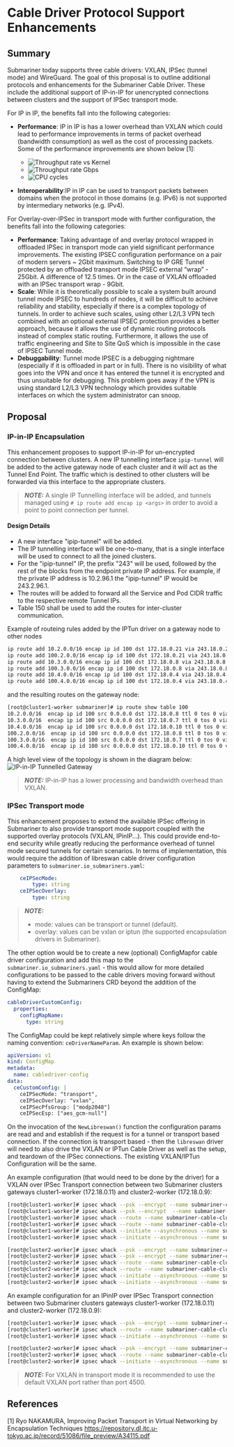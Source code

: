 # Cable Driver Protocol Support Enhancements

## Summary

Submariner today supports three cable drivers: VXLAN, IPSec (tunnel mode) and WireGuard. The
goal of this proposal is to outline additional protocols and enhancements for the Submariner
Cable Driver. These include the additional support of IP-in-IP for unencrypted connections
between clusters and the support of IPSec transport mode.

For IP in IP, the benefits fall into the following categories:

* **Performance**: IP in IP is has a lower overhead than VXLAN which could lead to performance
improvements in terms of packet overhead (bandwidth consumption) as well as the cost of processing
packets. Some of the performance improvements are shown below [1]:

  * ![Throughput rate vs Kernel](./images/tx-tput-rate.png)
  * ![Throughput rate Gbps](./images/tx-tput-gbps.png)
  * ![CPU cycles](./images/cpu-cycles.png)

* **Interoperability**:IP in IP can be used to transport packets between domains when the protocol
in those domains (e.g. IPv6) is not supported by intermediary networks (e.g. IPv4).

For Overlay-over-IPSec in transport mode with further configuration, the benefits fall into the
following categories:

* **Performance**: Taking advantage of and overlay protocol wrapped in offloaded IPSec in transport mode can
yield significant performance improvements. The existing IPSEC configuration performance on a pair of modern
servers ~ 2Gbit maximum. Switching to IP GRE Tunnel protected by an offloaded transport mode IPSEC external
“wrap” - 25Gbit. A difference of 12.5 times. Or in the case of VXLAN offloaded with an IPSec transport wrap - 9Gbit.
* **Scale**: While it is theoretically possible to scale a system built around tunnel mode IPSEC to hundreds of nodes,
it will be difficult to achieve reliability and stability, especially if there is a complex topology of tunnels. In
order to achieve such scales, using other L2/L3 VPN tech combined with an optional external IPSEC protection provides
a better approach, because it allows the use of dynamic routing protocols instead of complex static routing. Furthermore,
it allows the use of traffic engineering and Site to Site QoS which is impossible in the case of IPSEC Tunnel mode.
* **Debuggability**: Tunnel mode IPSEC is a debugging nightmare (especially if it is offloaded in part or in full). There
is no visibility of what goes into the VPN and once it has entered the tunnel it is encrypted and thus unsuitable for debugging.
This problem goes away if the VPN is using standard L2/L3 VPN technology which provides suitable interfaces on which the system
administrator can snoop.

## Proposal

### IP-in-IP Encapsulation

This enhancement proposes to support IP-in-IP for un-encrypted connection between clusters. A
new IP tunnelling interface `ipip-tunnel` will be added to the active gateway node of each cluster
and it will act as the Tunnel End Point. The traffic which is destined to other clusters will be
forwarded via this interface to the appropriate clusters.

> **_NOTE:_** A single IP Tunnelling interface will be added, and tunnels managed using
`# ip route add encap ip <args>` in order to avoid a point to point connection per tunnel.

#### Design Details

* A new interface "ipip-tunnel" will be added.
* The IP tunnelling interface will be one-to-many, that is a single interface will be used to
connect to all the joined clusters.
* For the "ipip-tunnel" IP, the prefix "243" will be used, followed by the rest of the blocks
from the endpoint private IP address. For example, if the private IP address is 10.2.96.1 the
"ipip-tunnel" IP would be 243.2.96.1.
* The routes will be added to forward all the Service and Pod CIDR traffic to the respective
remote Tunnel IPs.
* Table 150 shall be used to add the routes for inter-cluster communication.

Example of routeing rules added by the IPTun driver on a gateway node to other nodes

``` bash
ip route add 10.2.0.0/16 encap ip id 100 dst 172.18.0.21 via 243.18.0.21 dev ipip0 table 100 metric 100 src 10.1.96.0
ip route add 100.2.0.0/16 encap ip id 100 dst 172.18.0.21 via 243.18.0.21 dev ipip0 table 100 metric 100 src 10.1.96.0
ip route add 10.3.0.0/16 encap ip id 100 dst 172.18.0.8 via 243.18.0.8 dev ipip0 table 100 metric 100 src 10.1.96.0
ip route add 100.3.0.0/16 encap ip id 100 dst 172.18.0.8 via 243.18.0.8 dev ipip0 table 100 metric 100 src 10.1.96.0
ip route add 10.4.0.0/16 encap ip id 100 dst 172.18.0.4 via 243.18.0.4 dev ipip0 table 100 metric 100 src 10.1.96.0
ip route add 100.4.0.0/16 encap ip id 100 dst 172.18.0.4 via 243.18.0.4 dev ipip0 table 100 metric 100 src 10.1.96.0
```

and the resulting routes on the gateway node:

```bash
[root@cluster1-worker submariner]# ip route show table 100
10.2.0.0/16  encap ip id 100 src 0.0.0.0 dst 172.18.0.8 ttl 0 tos 0 via 243.18.0.8 dev ipip-tunnel src 10.1.160.0 metric 100
10.3.0.0/16  encap ip id 100 src 0.0.0.0 dst 172.18.0.7 ttl 0 tos 0 via 243.18.0.7 dev ipip-tunnel src 10.1.160.0 metric 100
10.4.0.0/16  encap ip id 100 src 0.0.0.0 dst 172.18.0.10 ttl 0 tos 0 via 243.18.0.10 dev ipip-tunnel src 10.1.160.0 metric 100
100.2.0.0/16  encap ip id 100 src 0.0.0.0 dst 172.18.0.8 ttl 0 tos 0 via 243.18.0.8 dev ipip-tunnel src 10.1.160.0 metric 100
100.3.0.0/16  encap ip id 100 src 0.0.0.0 dst 172.18.0.7 ttl 0 tos 0 via 243.18.0.7 dev ipip-tunnel src 10.1.160.0 metric 100
100.4.0.0/16  encap ip id 100 src 0.0.0.0 dst 172.18.0.10 ttl 0 tos 0 via 243.18.0.10 dev ipip-tunnel src 10.1.160.0 metric 100
```

A high level view of the topology is shown in the diagram below:
![IP-in-IP Tunnelled Gateway](./images/ipip_cable.png)

> **_NOTE:_** IP-in-IP has a lower processing and bandwidth overhead than VXLAN.

### IPSec Transport mode

This enhancement proposes to extend the available IPSec offering in Submariner to also provide
transport mode support coupled with the supported overlay protocols (VXLAN, IPinIP...). This
could provide end-to-end security while greatly reducing the performance overhead of tunnel mode
secured tunnels for certain scenarios. In terms of implementation, this would require the addition
of libreswan cable driver configuration parameters to `submariner.io_submariners.yaml`:

```yaml
    ceIPSecMode:
        type: string
    ceIPSecOverlay:
        type: string
```

> **_NOTE:_**
>
> * mode: values can be transport or tunnel (default).
> * overlay: values can be vxlan or iptun (the supported encapsulation drivers in Submariner).

The other option would be to create a new (optional) ConfigMapfor cable driver configuration and
add this map to the `submariner.io_submariners.yaml` - this would allow for more detailed
configurations to be passed to the cable drivers moving forward without having to extend
the Submariners CRD beyond the addition of the ConfigMap:

```yaml
cableDriverCustomConfig:
  properties:
    configMapName:
      type: string
```

The ConfigMap could be kept relatively simple where keys follow the naming convention:
`ceDriverNameParam`. An example is shown below:

```yaml
apiVersion: v1
kind: ConfigMap
metadata:
  name: cabledriver-config
data:
  ceCustomConfig: |
    ceIPSecMode: "transport",
    ceIPSecOverlay: "vxlan",
    ceIPSecPfsGroup: ["modp2048"]
    ceIPSecEsp: ["aes_gcm-null"]
```

On the invocation of the `NewLibreswan()` function the configuration params
are read and and establish if the request is for a tunnel or transport based
connection. If the connection is transport based - then the `libreswan` driver
will need to also drive the VXLAN or IPTun Cable Driver as well as the setup, and
teardown of the IPSec connections. The existing VXLAN/IPTun Configuration will be the
same.

An example configuration (that would need to be done by the driver) for a VXLAN over
IPSec Transport connection between two Submariner clusters gateways cluster1-worker
(172.18.0.11) and cluster2-worker (172.18.0.9):

<!-- markdownlint-disable line-length -->
```bash
[root@cluster1-worker]# ipsec whack --psk --encrypt --name submariner-cable-cluster2-172-18-0-9-0 --host 172.18.0.11 --clientproto udp/vxlan --to --host 172.18.0.9 --clientproto udp 
[root@cluster1-worker]# ipsec whack --psk --encrypt  --name submariner-cable-cluster2-172-18-0-9-1 --host 172.18.0.11 --clientproto udp --to --host 172.18.0.9 --clientproto udp/vxlan
[root@cluster1-worker]# ipsec whack --route --name submariner-cable-cluster2-172-18-0-9-0
[root@cluster1-worker]# ipsec whack --route --name submariner-cable-cluster2-172-18-0-9-1
[root@cluster1-worker]# ipsec whack --initiate --asynchronous --name submariner-cable-cluster2-172-18-0-9-0
[root@cluster1-worker]# ipsec whack --initiate --asynchronous --name submariner-cable-cluster2-172-18-0-9-1

[root@cluster2-worker]# ipsec whack --psk --encrypt --name submariner-cable-cluster1-172-18-0-11-0 --host 172.18.0.9 --clientproto udp/vxlan --to --host 172.18.0.11 --clientproto udp 
[root@cluster2-worker]# ipsec whack --psk --encrypt --name submariner-cable-cluster1-172-18-0-11-1 --host 172.18.0.9 --clientproto udp --to --host 172.18.0.11 --clientproto udp/vxlan
[root@cluster2-worker]# ipsec whack --route --name submariner-cable-cluster1-172-18-0-11-0
[root@cluster2-worker]# ipsec whack --route --name submariner-cable-cluster1-172-18-0-11-1
[root@cluster2-worker]# ipsec whack --initiate --asynchronous --name submariner-cable-cluster1-172-18-0-11-0
[root@cluster2-worker]# ipsec whack --initiate --asynchronous --name submariner-cable-cluster1-172-18-0-11-1
```
<!-- markdownlint-enable line-length -->

An example configuration for an IPinIP over IPSec Transport connection between two Submariner
clusters gateways cluster1-worker (172.18.0.11) and cluster2-worker (172.18.0.9):

<!-- markdownlint-disable line-length -->
```bash
[root@cluster1-worker]# ipsec whack --psk --encrypt --name submariner-cable-cluster2-172-18-0-9-0 --host 172.18.0.11 --clientproto ipv4 --to --host 172.18.0.9 --clientproto ipv4 
[root@cluster1-worker]# ipsec whack --route --name submariner-cable-cluster2-172-18-0-9-0
[root@cluster1-worker]# ipsec whack --initiate --asynchronous --name submariner-cable-cluster2-172-18-0-9-0

[root@cluster2-worker]# ipsec whack --psk --encrypt --name submariner-cable-cluster1-172-18-0-11- --host 172.18.0.9 --clientproto ipv4 --to --host 172.18.0.11 --clientproto ipv4 
[root@cluster2-worker]# ipsec whack --route --name submariner-cable-cluster1-172-18-0-11-0
[root@cluster2-worker]# ipsec whack --initiate --asynchronous --name submariner-cable-cluster1-172-18-0-11-0
```
<!-- markdownlint-enable line-length -->

> **_NOTE:_** For VXLAN in transport mode it is recommended to use the default VXLAN port rather than port 4500.

## References

[1] Ryo NAKAMURA, Improving Packet Transport in Virtual Networking by Encapsulation Techniques 
<https://repository.dl.itc.u-tokyo.ac.jp/record/51086/file_preview/A34115.pdf>